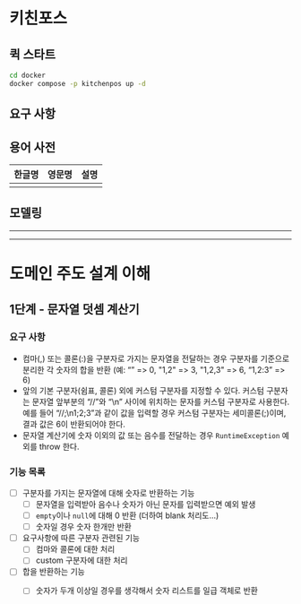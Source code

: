 # 키친포스

## 퀵 스타트

```sh
cd docker
docker compose -p kitchenpos up -d
```

## 요구 사항

## 용어 사전

| 한글명 | 영문명 | 설명 |
| --- | --- | --- |
|  |  |  |

## 모델링


-----------------------------------------------------------------------------------------------------
---
# 도메인 주도 설계 이해

## 1단계 - 문자열 덧셈 계산기

### 요구 사항

- 컴마(,) 또는 콜론(:)을 구분자로 가지는 문자열을 전달하는 경우 구분자를 기준으로 분리한 각 숫자의 합을 반환 (예: “” => 0, "1,2" => 3, "1,2,3" => 6, “1,2:3” => 6)
- 앞의 기본 구분자(쉼표, 콜론) 외에 커스텀 구분자를 지정할 수 있다. 커스텀 구분자는 문자열 앞부분의 “//”와 “\n” 사이에 위치하는 문자를 커스텀 구분자로 사용한다.<br>
  예를 들어 “//;\n1;2;3”과 같이 값을 입력할 경우 커스텀 구분자는 세미콜론(;)이며, 결과 값은 6이 반환되어야 한다.
- 문자열 계산기에 숫자 이외의 값 또는 음수를 전달하는 경우 `RuntimeException` 예외를 throw 한다.

### 기능 목록
- [ ] 구분자를 가지는 문자열에 대해 숫자로 반환하는 기능
  - [ ] 문자열을 입력받아 음수나 숫자가 아닌 문자를 입력받으면 예외 발생
  - [ ] `empty`이나 `null`에 대해 0 반환 (더하여 blank 처리도...)
  - [ ] 숫자일 경우 숫자 한개만 반환
- [ ] 요구사항에 따른 구분자 관련된 기능
  - [ ] 컴마와 콜론에 대한 처리
  - [ ] custom 구분자에 대한 처리
- [ ] 합을 반환하는 기능
  - [ ] 숫자가 두개 이상일 경우를 생각해서 숫자 리스트를 일급 객체로 반환


